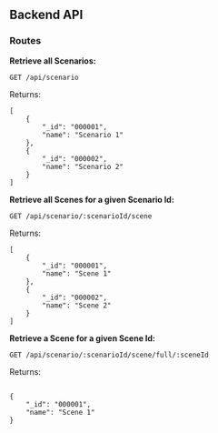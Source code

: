 ## Backend API

### Routes

**Retrieve all Scenarios:**

`GET /api/scenario`

Returns:
```
[
    {
        "_id": "000001",
        "name": "Scenario 1"
    },
    {
        "_id": "000002",
        "name": "Scenario 2"
    }
]
```

**Retrieve all Scenes for a given Scenario Id:**

`GET /api/scenario/:scenarioId/scene`

Returns:
```
[
    {
        "_id": "000001",
        "name": "Scene 1"
    },
    {
        "_id": "000002",
        "name": "Scene 2"
    }
]
```

**Retrieve a Scene for a given Scene Id:**

`GET /api/scenario/:scenarioId/scene/full/:sceneId`

Returns:
```

{
    "_id": "000001",
    "name": "Scene 1"
}

```
